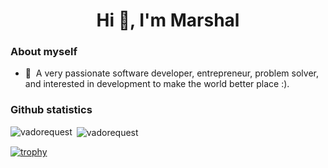 <h1 align="center">Hi 👋, I'm Marshal</h1>

### About myself

- 🔭&nbsp;&nbsp;A very passionate software developer, entrepreneur, problem solver, and interested in development to make the world better place :).

### Github statistics

<p>
  <img align="left" src="https://github-readme-stats.vercel.app/api/top-langs/?username=marshalofficial&layout=compact&hide=php,smarty&bg_color=30,e96443,904e95&title_color=fff&text_color=fff" alt="vadorequest" />&nbsp;<img align="center" src="https://github-readme-stats.vercel.app/api?username=marshalofficial&show_icons=true&count_private=true&show_icons=true&hide=php&bg_color=30,e96443,904e95&title_color=fff&text_color=fff" alt="vadorequest" />
</p>

[![trophy](https://github-profile-trophy.vercel.app/?username=marshalofficial)](https://github.com/ryo-ma/github-profile-trophy)


